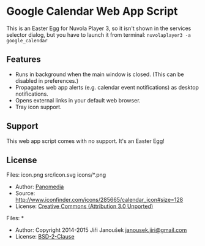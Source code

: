 Google Calendar Web App Script
==============================

This is an Easter Egg for Nuvola Player 3, so it isn't shown in the services selector dialog,
but you have to launch it from terminal: ``nuvolaplayer3 -a google_calendar``

Features
--------

 * Runs in background when the main window is closed. (This can be disabled in preferences.)
 * Propagates web app alerts (e.g. calendar event notifications) as desktop notifications.
 * Opens external links in your default web browser.
 * Tray icon support.
 
Support
-------

This web app script comes with no support. It's an Easter Egg!

License
-------

Files: icon.png src/icon.svg icons/*.png

* Author: [Panomedia](https://www.iconfinder.com/paomedia) 
* Source: <http://www.iconfinder.com/icons/285665/calendar_icon#size=128>
* License: [Creative Commons (Attribution 3.0 Unported)](http://creativecommons.org/licenses/by/3.0/)

Files: *

* Author: Copyright 2014-2015 Jiři Janoušek <janousek.jiri@gmail.com> 
* License: [BSD-2-Clause](./LICENSE)
